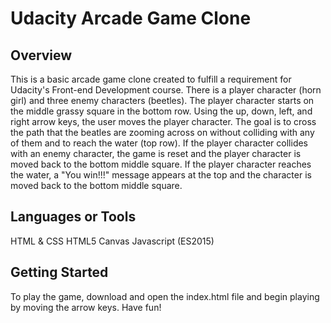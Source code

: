 # Udacity Arcade Game Clone

## Overview
This is a basic arcade game clone created to fulfill a requirement for Udacity's Front-end Development course. There is a player character (horn girl) and three enemy characters (beetles). The player character starts on the middle grassy square in the bottom row. Using the up, down, left, and right arrow keys, the user moves the player character. The goal is to cross the path that the beatles are zooming across on without colliding with any of them and to reach the water (top row). If the player character collides with an enemy character, the game is reset and the player character is moved back to the bottom middle square. If the player character reaches the water, a "You win!!!" message appears at the top and the character is moved back to the bottom middle square. 

## Languages or Tools
HTML & CSS
HTML5 Canvas
Javascript (ES2015)

## Getting Started
To play the game, download and open the index.html file and begin playing by moving the arrow keys. Have fun!

